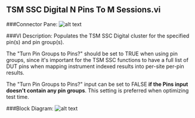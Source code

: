 ## **TSM SSC Digital N Pins To M Sessions.vi**
###Connector Pane:
![alt text](/Instrument%20Control/Digital/TSM/TSM%20SSC%20Digital%20N%20Pins%20To%20M%20Sessions.vic.png "TSM SSC Digital N Pins To M Sessions.vi connector pane")

###VI Description:
Populates the TSM SSC Digital cluster for the specified pin(s) and pin group(s). 

The "Turn Pin Groups to Pins?" should be set to TRUE when using pin groups, since it's important for the TSM SSC functions to have a full list of DUT pins when mapping instrument indexed results into per-site per-pin results.

The "Turn Pin Groups to Pins?" input can be set to FALSE <b>if the Pins input doesn't contain any pin groups</b>. This setting is preferred when optimizing test time.

###Block Diagram:
![alt text](/Instrument%20Control/Digital/TSM/TSM%20SSC%20Digital%20N%20Pins%20To%20M%20Sessions.vid.png "TSM SSC Digital N Pins To M Sessions.vi block diagram")
